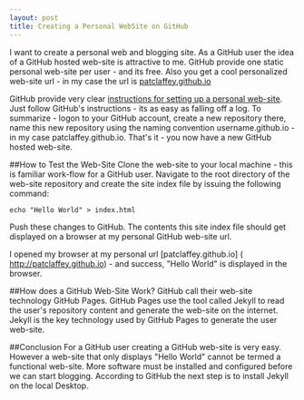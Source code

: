 ```yaml
---
layout: post
title: Creating a Personal WebSite on GitHub
---
```

I want to create a personal web and blogging site.
As a GitHub user the idea of a GitHub hosted web-site is attractive to me.
GitHub provide one static personal web-site per user - and its free.
Also you get a cool personalized web-site url - in my case the url is [patclaffey.github.io]( http://patclaffey.github.io)

GitHub provide very clear [instructions for setting up a personal web-site]( https://pages.github.com/ ).
Just follow GitHub's instructions - its as easy as falling off a log.
To summarize - logon to your GitHub account, create a new repository there,
name this new repository using the naming convention username.github.io - in my case patclaffey.github.io.
That's it - you now have a new GitHub hosted web-site.

##How to Test the Web-Site
Clone the web-site to your local machine - this is familiar work-flow for a GitHub user.
Navigate to the root directory of the web-site repository and create the site index file by issuing the following command:

    echo "Hello World" > index.html
    
Push these changes to GitHub.
The contents this site index file should get displayed on a browser at my personal GitHub web-site url.

I opened my browser at my personal url [patclaffey.github.io] ( http://patclaffey.github.io) - and success, "Hello World" is displayed in the browser.


##How does a GitHub Web-Site Work?
GitHub call their web-site technology GitHub Pages.
GitHub Pages use the tool called Jekyll to read the user's repository content and generate the web-site on the internet.
Jekyll is the key technology used by GitHub Pages to generate the user web-site.



##Conclusion
For a GitHub user creating a GitHub web-site is very easy.
However a web-site that only displays "Hello World" cannot be termed a functional web-site.
More software must be installed and configured before we can start blogging.
According to GitHub the next step is to install Jekyll on the local Desktop.

